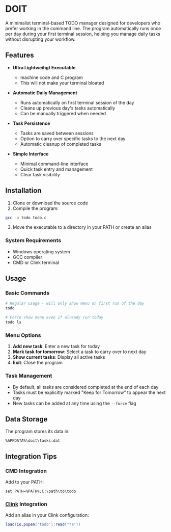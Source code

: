 # DOIT

A minimalist terminal-based TODO manager designed for developers who prefer working in the command line. The program automatically runs once per day during your first terminal session, helping you manage daily tasks without disrupting your workflow.

## Features

- **Ultra Lightweihgt Executable**
  - machine code and C program
  - This will not make your terminal bloated

- **Automatic Daily Management**
  - Runs automatically on first terminal session of the day
  - Cleans up previous day's tasks automatically
  - Can be manually triggered when needed

- **Task Persistence**
  - Tasks are saved between sessions
  - Option to carry over specific tasks to the next day
  - Automatic cleanup of completed tasks

- **Simple Interface**
  - Minimal command-line interface
  - Quick task entry and management
  - Clear task visibility

## Installation

1. Clone or download the source code
2. Compile the program:
```bash
gcc -o todo todo.c
```
3. Move the executable to a directory in your PATH or create an alias

### System Requirements
- Windows operating system
- GCC compiler
- CMD or Clink terminal

## Usage

### Basic Commands

```bash
# Regular usage - will only show menu on first run of the day
todo

# Force show menu even if already run today
todo ls
```

### Menu Options

1. **Add new task**: Enter a new task for today
2. **Mark task for tomorrow**: Select a task to carry over to next day
3. **Show current tasks**: Display all active tasks
4. **Exit**: Close the program

### Task Management

- By default, all tasks are considered completed at the end of each day
- Tasks must be explicitly marked "Keep for Tomorrow" to appear the next day
- New tasks can be added at any time using the `--force` flag

## Data Storage

The program stores its data in:
```
%APPDATA%\doit\tasks.dat
```

## Integration Tips

### CMD Integration
Add to your PATH:
```batch
set PATH=%PATH%;C:\path\to\todo
```

### [Clink](https://github.com/chrisant996/clink) Integration
Add an alias in your Clink configuration:
```lua
load(io.popen('todo'):read("*a"))
```
